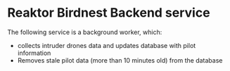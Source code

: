 # Reaktor Birdnest Backend service

The following service is a background worker, which:

- collects intruder drones data and updates database with pilot information
- Removes stale pilot data (more than 10 minutes old) from the database
